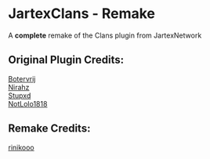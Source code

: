 # JartexClans - Remake
A **complete** remake of the Clans plugin from JartexNetwork

Original Plugin Credits:
- 
[Botervrij](https://jartexnetwork.com/members/botervrij.55295/)<br/>
[Nirahz](https://jartexnetwork.com/members/nirahz.86391/)<br/>
[Stupxd](https://jartexnetwork.com/members/stupxd.127719/)<br/>
[NotLolo1818](https://jartexnetwork.com/members/notlolo1818.67188/)<br/>

Remake Credits:
-
[rinikooo](https://jartexnetwork.com/members/rinikooo.315192/)<br/>
